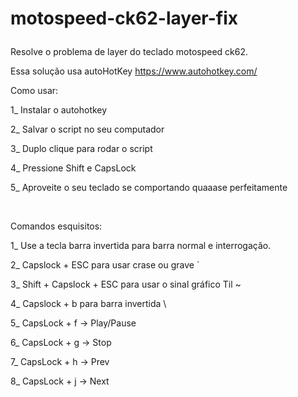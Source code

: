 # motospeed-ck62-layer-fix</p>
<p>Resolve o problema de layer do teclado motospeed ck62.

Essa solução usa autoHotKey https://www.autohotkey.com/

<p>Como usar:</p>
<p>1_ Instalar o autohotkey</p>
<p>2_ Salvar o script no seu computador</p>
<p>3_ Duplo clique para rodar o script</p>
<p>4_ Pressione Shift e CapsLock</p>
<p>5_ Aproveite o seu teclado se comportando quaaase perfeitamente</p>
<br>
<p>Comandos esquisitos:</p>
<p>1_ Use a tecla barra invertida para barra normal e interrogação.</p>
<p>2_ Capslock + ESC para usar crase ou grave `</p>
<p>3_ Shift + Capslock + ESC para usar o sinal gráfico Til ~</p>
<p>4_ Capslock + b para barra invertida \</p>
<p>5_ CapsLock + f -> Play/Pause</p>
<p>6_ CapsLock + g -> Stop</p>
<p>7_ CapsLock + h -> Prev</p>
<p>8_ CapsLock + j -> Next</p>
